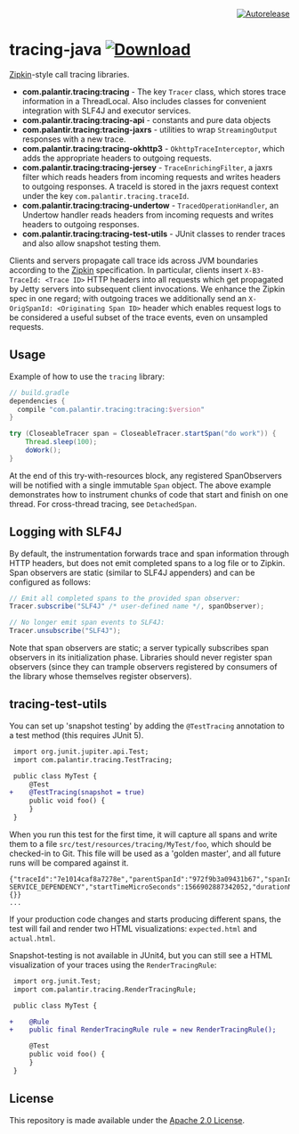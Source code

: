 <p align="right">
<a href="https://autorelease.general.dmz.palantir.tech/palantir/tracing-java"><img src="https://img.shields.io/badge/Perform%20an-Autorelease-success.svg" alt="Autorelease"></a>
</p>

# tracing-java [![Download](https://api.bintray.com/packages/palantir/releases/tracing-java/images/download.svg) ](https://bintray.com/palantir/releases/tracing-java/_latestVersion)

[Zipkin](https://github.com/openzipkin/zipkin)-style call tracing libraries.

- **com.palantir.tracing:tracing** - The key `Tracer` class, which stores trace information in a ThreadLocal.  Also includes classes for convenient integration with SLF4J and executor services.
- **com.palantir.tracing:tracing-api** - constants and pure data objects
- **com.palantir.tracing:tracing-jaxrs** - utilities to wrap `StreamingOutput` responses with a new trace.
- **com.palantir.tracing:tracing-okhttp3** - `OkhttpTraceInterceptor`, which adds the appropriate headers to outgoing requests.
- **com.palantir.tracing:tracing-jersey** - `TraceEnrichingFilter`, a jaxrs filter which reads headers from incoming requests and writes headers to outgoing responses.  A traceId is stored in the jaxrs request context under the key `com.palantir.tracing.traceId`.
- **com.palantir.tracing:tracing-undertow** - `TracedOperationHandler`, an Undertow handler reads headers from incoming requests and writes headers to outgoing responses.
- **com.palantir.tracing:tracing-test-utils** - JUnit classes to render traces and also allow snapshot testing them.

Clients and servers propagate call trace ids across JVM boundaries according to the
[Zipkin](https://github.com/openzipkin/zipkin) specification. In particular, clients insert `X-B3-TraceId: <Trace ID>`
HTTP headers into all requests which get propagated by Jetty servers into subsequent client invocations. We enhance
the Zipkin spec in one regard; with outgoing traces we additionally send an `X-OrigSpanId: <Originating Span ID>`
header which enables request logs to be considered a useful subset of the trace events, even on unsampled requests.

## Usage

Example of how to use the `tracing` library:

```groovy
// build.gradle
dependencies {
  compile "com.palantir.tracing:tracing:$version"
}
```

```java
try (CloseableTracer span = CloseableTracer.startSpan("do work")) {
    Thread.sleep(100);
    doWork();
}
```

At the end of this try-with-resources block, any registered SpanObservers will be notified with a single immutable `Span` object. The above example demonstrates how to instrument chunks of code that start and finish on one thread. For cross-thread tracing, see `DetachedSpan`.

## Logging with SLF4J

By default, the instrumentation forwards trace and span information through HTTP headers, but does not emit completed
spans to a log file or to Zipkin.  Span observers are static (similar to SLF4J appenders) and can be configured as
follows:

```java
// Emit all completed spans to the provided span observer:
Tracer.subscribe("SLF4J" /* user-defined name */, spanObserver);

// No longer emit span events to SLF4J:
Tracer.unsubscribe("SLF4J");
```
Note that span observers are static; a server typically subscribes span observers in its initialization phase.
Libraries should never register span observers (since they can trample observers registered by consumers of the library
whose themselves register observers).


## tracing-test-utils

You can set up 'snapshot testing' by adding the `@TestTracing` annotation to a test method (this requires JUnit 5).

```diff
 import org.junit.jupiter.api.Test;
 import com.palantir.tracing.TestTracing;

 public class MyTest {
     @Test
+    @TestTracing(snapshot = true)
     public void foo() {
     }
 }
```

When you run this test for the first time, it will capture all spans and write them to a file `src/test/resources/tracing/MyTest/foo`, which should be checked-in to Git.  This file will be used as a 'golden master', and all future runs will be compared against it.

```
{"traceId":"7e1014caf8a7278e","parentSpanId":"972f9b3a09431b67","spanId":"f701b7f815176ec2","operation":"healthcheck: SERVICE_DEPENDENCY","startTimeMicroSeconds":1566902887342052,"durationNanoSeconds":20377272,"metadata":{}}
...
```

If your production code changes and starts producing different spans, the test will fail and render two HTML visualizations: `expected.html` and `actual.html`.

Snapshot-testing is not available in JUnit4, but you can still see a HTML visualization of your traces using the `RenderTracingRule`:

```diff
 import org.junit.Test;
 import com.palantir.tracing.RenderTracingRule;

 public class MyTest {

+    @Rule
+    public final RenderTracingRule rule = new RenderTracingRule();

     @Test
     public void foo() {
     }
 }
```

## License

This repository is made available under the [Apache 2.0 License](http://www.apache.org/licenses/LICENSE-2.0).
